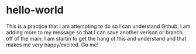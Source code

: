 # hello-world
This is a practice that I am attempting to do so I can understand Github.
I am adding more to my message so that I can save another verison or branch off of the main. I am startin to get the hang of this and understand and that makes me very happy/excited. Go me!
